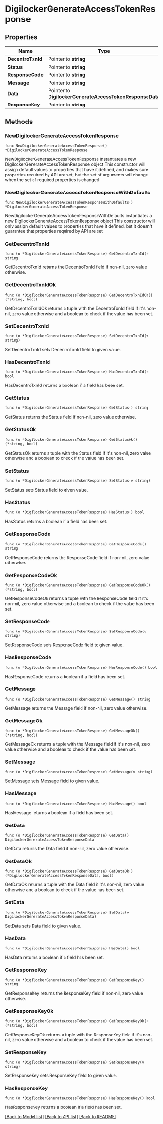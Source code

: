 # DigilockerGenerateAccessTokenResponse

## Properties

Name | Type | Description | Notes
------------ | ------------- | ------------- | -------------
**DecentroTxnId** | Pointer to **string** |  | [optional] 
**Status** | Pointer to **string** |  | [optional] 
**ResponseCode** | Pointer to **string** |  | [optional] 
**Message** | Pointer to **string** |  | [optional] 
**Data** | Pointer to [**DigilockerGenerateAccessTokenResponseData**](DigilockerGenerateAccessTokenResponseData.md) |  | [optional] 
**ResponseKey** | Pointer to **string** |  | [optional] 

## Methods

### NewDigilockerGenerateAccessTokenResponse

`func NewDigilockerGenerateAccessTokenResponse() *DigilockerGenerateAccessTokenResponse`

NewDigilockerGenerateAccessTokenResponse instantiates a new DigilockerGenerateAccessTokenResponse object
This constructor will assign default values to properties that have it defined,
and makes sure properties required by API are set, but the set of arguments
will change when the set of required properties is changed

### NewDigilockerGenerateAccessTokenResponseWithDefaults

`func NewDigilockerGenerateAccessTokenResponseWithDefaults() *DigilockerGenerateAccessTokenResponse`

NewDigilockerGenerateAccessTokenResponseWithDefaults instantiates a new DigilockerGenerateAccessTokenResponse object
This constructor will only assign default values to properties that have it defined,
but it doesn't guarantee that properties required by API are set

### GetDecentroTxnId

`func (o *DigilockerGenerateAccessTokenResponse) GetDecentroTxnId() string`

GetDecentroTxnId returns the DecentroTxnId field if non-nil, zero value otherwise.

### GetDecentroTxnIdOk

`func (o *DigilockerGenerateAccessTokenResponse) GetDecentroTxnIdOk() (*string, bool)`

GetDecentroTxnIdOk returns a tuple with the DecentroTxnId field if it's non-nil, zero value otherwise
and a boolean to check if the value has been set.

### SetDecentroTxnId

`func (o *DigilockerGenerateAccessTokenResponse) SetDecentroTxnId(v string)`

SetDecentroTxnId sets DecentroTxnId field to given value.

### HasDecentroTxnId

`func (o *DigilockerGenerateAccessTokenResponse) HasDecentroTxnId() bool`

HasDecentroTxnId returns a boolean if a field has been set.

### GetStatus

`func (o *DigilockerGenerateAccessTokenResponse) GetStatus() string`

GetStatus returns the Status field if non-nil, zero value otherwise.

### GetStatusOk

`func (o *DigilockerGenerateAccessTokenResponse) GetStatusOk() (*string, bool)`

GetStatusOk returns a tuple with the Status field if it's non-nil, zero value otherwise
and a boolean to check if the value has been set.

### SetStatus

`func (o *DigilockerGenerateAccessTokenResponse) SetStatus(v string)`

SetStatus sets Status field to given value.

### HasStatus

`func (o *DigilockerGenerateAccessTokenResponse) HasStatus() bool`

HasStatus returns a boolean if a field has been set.

### GetResponseCode

`func (o *DigilockerGenerateAccessTokenResponse) GetResponseCode() string`

GetResponseCode returns the ResponseCode field if non-nil, zero value otherwise.

### GetResponseCodeOk

`func (o *DigilockerGenerateAccessTokenResponse) GetResponseCodeOk() (*string, bool)`

GetResponseCodeOk returns a tuple with the ResponseCode field if it's non-nil, zero value otherwise
and a boolean to check if the value has been set.

### SetResponseCode

`func (o *DigilockerGenerateAccessTokenResponse) SetResponseCode(v string)`

SetResponseCode sets ResponseCode field to given value.

### HasResponseCode

`func (o *DigilockerGenerateAccessTokenResponse) HasResponseCode() bool`

HasResponseCode returns a boolean if a field has been set.

### GetMessage

`func (o *DigilockerGenerateAccessTokenResponse) GetMessage() string`

GetMessage returns the Message field if non-nil, zero value otherwise.

### GetMessageOk

`func (o *DigilockerGenerateAccessTokenResponse) GetMessageOk() (*string, bool)`

GetMessageOk returns a tuple with the Message field if it's non-nil, zero value otherwise
and a boolean to check if the value has been set.

### SetMessage

`func (o *DigilockerGenerateAccessTokenResponse) SetMessage(v string)`

SetMessage sets Message field to given value.

### HasMessage

`func (o *DigilockerGenerateAccessTokenResponse) HasMessage() bool`

HasMessage returns a boolean if a field has been set.

### GetData

`func (o *DigilockerGenerateAccessTokenResponse) GetData() DigilockerGenerateAccessTokenResponseData`

GetData returns the Data field if non-nil, zero value otherwise.

### GetDataOk

`func (o *DigilockerGenerateAccessTokenResponse) GetDataOk() (*DigilockerGenerateAccessTokenResponseData, bool)`

GetDataOk returns a tuple with the Data field if it's non-nil, zero value otherwise
and a boolean to check if the value has been set.

### SetData

`func (o *DigilockerGenerateAccessTokenResponse) SetData(v DigilockerGenerateAccessTokenResponseData)`

SetData sets Data field to given value.

### HasData

`func (o *DigilockerGenerateAccessTokenResponse) HasData() bool`

HasData returns a boolean if a field has been set.

### GetResponseKey

`func (o *DigilockerGenerateAccessTokenResponse) GetResponseKey() string`

GetResponseKey returns the ResponseKey field if non-nil, zero value otherwise.

### GetResponseKeyOk

`func (o *DigilockerGenerateAccessTokenResponse) GetResponseKeyOk() (*string, bool)`

GetResponseKeyOk returns a tuple with the ResponseKey field if it's non-nil, zero value otherwise
and a boolean to check if the value has been set.

### SetResponseKey

`func (o *DigilockerGenerateAccessTokenResponse) SetResponseKey(v string)`

SetResponseKey sets ResponseKey field to given value.

### HasResponseKey

`func (o *DigilockerGenerateAccessTokenResponse) HasResponseKey() bool`

HasResponseKey returns a boolean if a field has been set.


[[Back to Model list]](../README.md#documentation-for-models) [[Back to API list]](../README.md#documentation-for-api-endpoints) [[Back to README]](../README.md)



